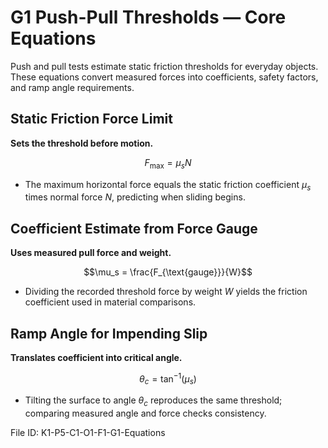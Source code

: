 # G1 Push-Pull Thresholds — Core Equations

Push and pull tests estimate static friction thresholds for everyday objects. These equations convert measured forces into coefficients, safety factors, and ramp angle requirements.

## Static Friction Force Limit
**Sets the threshold before motion.**

$$F_{\text{max}} = \mu_s N$$

- The maximum horizontal force equals the static friction coefficient $\mu_s$ times normal force $N$, predicting when sliding begins.

## Coefficient Estimate from Force Gauge
**Uses measured pull force and weight.**

$$\mu_s = \frac{F_{\text{gauge}}}{W}$$

- Dividing the recorded threshold force by weight $W$ yields the friction coefficient used in material comparisons.

## Ramp Angle for Impending Slip
**Translates coefficient into critical angle.**

$$\theta_c = \tan^{-1}(\mu_s)$$

- Tilting the surface to angle $\theta_c$ reproduces the same threshold; comparing measured angle and force checks consistency.

File ID: K1-P5-C1-O1-F1-G1-Equations
